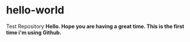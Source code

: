 # hello-world
Test Repository
<b>Hello. Hope you are having a great time. This is the first time i'm using Github.</b>
